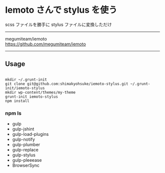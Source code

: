 # Iemoto さんで stylus を使う

scss ファイルを勝手に stylus ファイルに変換しただけ


----

megumiteam/iemoto  
<https://github.com/megumiteam/iemoto>

----

## Usage

```

mkdir ~/.grunt-init
git clone git@github.com:shimakyohsuke/iemoto-stylus.git ~/.grunt-init/iemoto-stylus
mkdir wp-content/themes/my-theme
grunt-init iemoto-stylus
npm install
```

### npm ls

- gulp
- gulp-jshint
- gulp-load-plugins
- gulp-notify
- gulp-plumber
- gulp-replace
- gulp-stylus
- gulp-pleeease
- BrowserSync
